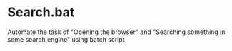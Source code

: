 # Search.bat
Automate the task of "Opening the browser" and "Searching something in some search engine" using batch script
